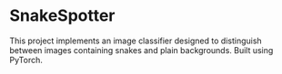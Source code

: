 # SnakeSpotter
This project implements an image classifier designed to distinguish between images containing snakes and plain backgrounds. Built using PyTorch.
